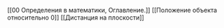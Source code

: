 [[00 Определения в математики, Оглавление.]]
[[Положение объекта относительно 0]]
[[Дистанция на плоскости]]